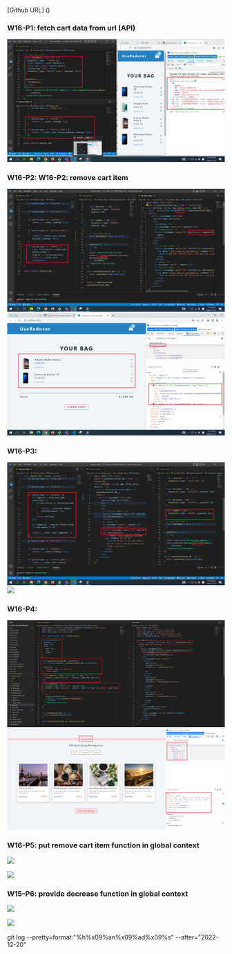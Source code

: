 [Github URL] ()

### W16-P1: fetch cart data from url (API)

![](w16-p1.png)

### W16-P2: W16-P2: remove cart item

![](w16-p2-1.png)
![](w16-p2-2.png)


### W16-P3: 

![](w16-p3.png)
![](w16-p3-1.png)


### W16-P4: 

![](w16-p4-1.png)
![](w16-p4-2.png)

### W16-P5: put remove cart item function in global context 
 
![](w16-p5-1.png)
 
![](w16-p5-2.png)

### W15-P6: provide decrease function in global context
 
![](w15-p6-1.png)
 
![](w15-p6-2.png)

git log --pretty=format:"%h%x09%an%x09%ad%x09%s" --after="2022-12-20"